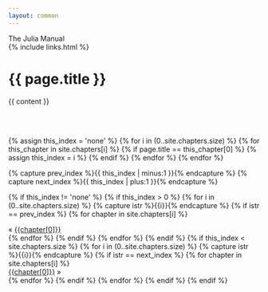 ```yaml
---
layout: common
---
```

<div class="title">The Julia Manual</div>
{% include links.html %}

<h1>{{ page.title }}</h1>

{{ content }}

<br/><br/>

{% assign this_index = 'none' %}
{% for i in (0..site.chapters.size) %}
  {% for this_chapter in site.chapters[i] %}
    {% if page.title == this_chapter[0] %}
      {% assign this_index = i %}
    {% endif %}
  {% endfor %}
{% endfor %}

{% capture prev_index %}{{ this_index | minus:1 }}{% endcapture %}
{% capture next_index %}{{ this_index | plus:1 }}{% endcapture %}

{% if this_index != 'none' %}
  {% if this_index > 0 %}
    {% for i in (0..site.chapters.size) %}
      {% capture istr %}{{i}}{% endcapture %}
      {% if istr == prev_index %}
        {% for chapter in site.chapters[i] %}
          <div class="chaplink prevlink">
            &laquo; <a href="../{{chapter[1]}}">{{chapter[0]}}</a>
          </div>
        {% endfor %}
      {% endif %}
    {% endfor %}
  {% endif %}
  {% if this_index < site.chapters.size %}
    {% for i in (0..site.chapters.size) %}
      {% capture istr %}{{i}}{% endcapture %}
      {% if istr == next_index %}
        {% for chapter in site.chapters[i] %}
          <div class="chaplink nextlink">
            <a href="../{{chapter[1]}}">{{chapter[0]}}</a> &raquo;
          </div>
        {% endfor %}
      {% endif %}
    {% endfor %}
  {% endif %}
{% endif %}
